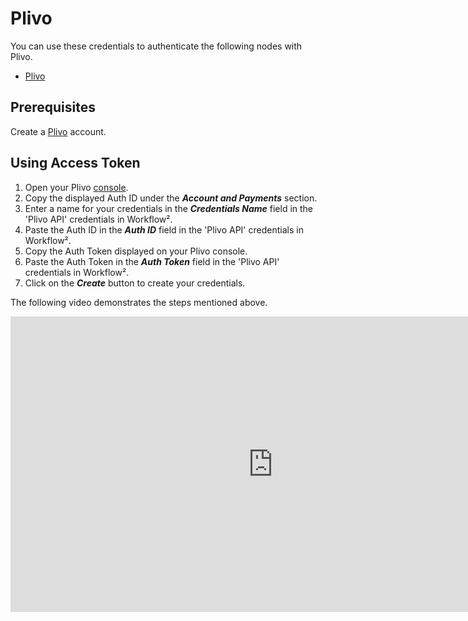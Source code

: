 # Plivo

You can use these credentials to authenticate the following nodes with Plivo.
- [Plivo](/workflow/integrations/nodes/workflow-nodes-base.plivo/)

## Prerequisites

Create a [Plivo](https://console.plivo.com/accounts/register/) account.

## Using Access Token

1. Open your Plivo [console](https://console.plivo.com/dashboard/).
2. Copy the displayed Auth ID under the ***Account and Payments*** section.
3. Enter a name for your credentials in the ***Credentials Name*** field in the 'Plivo API' credentials in Workflow².
4. Paste the Auth ID in the ***Auth ID*** field in the 'Plivo API' credentials in Workflow².
5. Copy the Auth Token displayed on your Plivo console.
6. Paste the Auth Token in the ***Auth Token*** field in the 'Plivo API' credentials in Workflow².
7. Click on the ***Create*** button to create your credentials.

The following video demonstrates the steps mentioned above.

<div class="video-container">
<iframe width="840" height="472.5" src="https://www.youtube.com/embed/Zui5fzFtO1E" frameborder="0" allow="accelerometer; autoplay; clipboard-write; encrypted-media; gyroscope; picture-in-picture" allowfullscreen></iframe>
</div>
